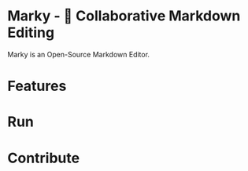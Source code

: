 # Marky - 🐶 Collaborative Markdown Editing

Marky is an Open-Source Markdown Editor. 

# Features

# Run 

# Contribute 

